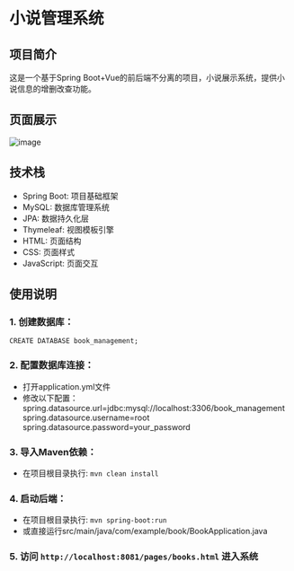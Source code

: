 # 小说管理系统

## 项目简介
这是一个基于Spring Boot+Vue的前后端不分离的项目，小说展示系统，提供小说信息的增删改查功能。

## 页面展示
![image](https://github.com/user-attachments/assets/b748c82a-b00d-45a8-b270-72562c8ba39e)



## 技术栈
- Spring Boot: 项目基础框架
- MySQL: 数据库管理系统
- JPA: 数据持久化层
- Thymeleaf: 视图模板引擎
- HTML: 页面结构
- CSS: 页面样式
- JavaScript: 页面交互


## 使用说明
### 1. 创建数据库：
`CREATE DATABASE book_management;`
### 2. 配置数据库连接：
   - 打开application.yml文件
   - 修改以下配置：
     spring.datasource.url=jdbc:mysql://localhost:3306/book_management
     spring.datasource.username=root
     spring.datasource.password=your_password
### 3. 导入Maven依赖：
   - 在项目根目录执行: `mvn clean install`
### 4. 启动后端：
   - 在项目根目录执行: `mvn spring-boot:run`
   - 或直接运行src/main/java/com/example/book/BookApplication.java
### 5. 访问 `http://localhost:8081/pages/books.html` 进入系统
